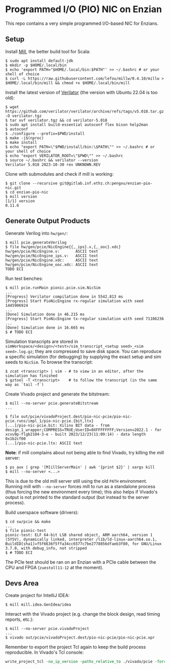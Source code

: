 # Programmed I/O (PIO) NIC on Enzian

This repo contains a very simple programmed I/O-based NIC for Enzians.

## Setup

Install [Mill](https://github.com/com-lihaoyi/mill), the better build tool for Scala:

```console
$ sudo apt install default-jdk
$ mkdir -p $HOME/.local/bin
$ echo 'export PATH="$HOME/.local/bin:$PATH"' >> ~/.bashrc # or your shell of choice
$ curl -L https://raw.githubusercontent.com/lefou/millw/0.4.10/millw > $HOME/.local/bin/mill && chmod +x $HOME/.local/bin/mill
```

Install the latest version of [Verilator](https://github.com/verilator/verilator) (the version with Ubuntu 22.04 is too old):

```console
$ wget https://github.com/verilator/verilator/archive/refs/tags/v5.018.tar.gz -O verilator.tgz
$ tar xvf verilator.tgz && cd verilator-5.018
$ sudo apt install build-essential autoconf flex bison help2man
$ autoconf
$ ./configure --prefix=$PWD/install
$ make -j$(nproc)
$ make install
$ echo "export PATH=\"$PWD/install/bin:\$PATH\"" >> ~/.bashrc # or your shell of choice
$ echo "export VERILATOR_ROOT=\"$PWD\"" >> ~/.bashrc
$ source ~/.bashrc && verilator --version
Verilator 5.018 2023-10-30 rev UNKNOWN.REV
```

Clone with submodules and check if mill is working:

```console
$ git clone --recursive git@gitlab.inf.ethz.ch:pengxu/enzian-pio-nic.git
$ cd enzian-pio-nic
$ mill version
[1/1] version
0.11.6
```

## Generate Output Products

Generate Verilog into `hw/gen/`:

```console
$ mill pcie.generateVerilog
$ file hw/gen/pcie/NicEngine{{,_ips}.v,{,_ooc}.xdc}
hw/gen/pcie/NicEngine.v:       ASCII text
hw/gen/pcie/NicEngine_ips.v:   ASCII text
hw/gen/pcie/NicEngine.xdc:     ASCII text
hw/gen/pcie/NicEngine_ooc.xdc: ASCII text
TODO ECI
```

Run test benches:

```console
$ mill pcie.runMain pionic.pcie.sim.NicSim
...
[Progress] Verilator compilation done in 5542.813 ms
[Progress] Start PioNicEngine rx-regular simulation with seed 1445906924
...
[Done] Simulation done in 46.215 ms
[Progress] Start PioNicEngine tx-regular simulation with seed 71106236
...
[Done] Simulation done in 16.665 ms
$ # TODO ECI
```

Simulation transcripts are stored in `simWorkspace/<design>/<test>/sim_transcript_<setup seed>_<sim seed>.log.gz`; they are compressed to save disk space.  You can reproduce a specific simulation (for debugging) by supplying the exact setup and sim seeds to `NicSim`.  To browse the transcript:

```console
$ zcat <transcript> | vim - # to view in an editor, after the simulation has finished
$ gztool -T <transcript>    # to follow the transcript (in the same way as `tail -f`)
```

Create Vivado project and generate the bitstream:

```console
$ mill --no-server pcie.generateBitstream
...

$ file out/pcie/vivadoProject.dest/pio-nic-pcie/pio-nic-pcie.runs/impl_1/pio-nic-pcie.{bit,ltx}
[...]/pio-nic-pcie.bit: Xilinx BIT data - from design_1_wrapper;COMPRESS=TRUE;UserID=0XFFFFFFFF;Version=2022.1 - for xcvu9p-flgb2104-3-e - built 2023/12/23(11:09:14) - data length 0x1b2cf00
[...]/pio-nic-pcie.ltx: ASCII text
```

**Note**: if mill complains about not being able to find Vivado, try killing the mill server:

```console
$ ps aux | grep '[M]illServerMain' | awk '{print $2}' | xargs kill
$ mill --no-server <...>
```

This is due to the old mill server still using the old `PATH` environment.  Running mill with `--no-server` forces mill to run as a standalone process (thus forcing the new environment every time); this also helps if Vivado's output is not printed to the standard output (but instead to the server process).

Build userspace software (drivers):

```console
$ cd sw/pcie && make
...
$ file pionic-test
pionic-test: ELF 64-bit LSB shared object, ARM aarch64, version 1 (SYSV), dynamically linked, interpreter /lib/ld-linux-aarch64.so.1, BuildID[sha1]=f5f6636f5ffa34cc6577c7be2778856dfaeb3f80, for GNU/Linux 3.7.0, with debug_info, not stripped
$ # TODO ECI
```

The PCIe test should be ran on an Enzian with a PCIe cable between the CPU and FPGA (`zuestoll11-12` at the moment).

## Devs Area

Create project for IntelliJ IDEA:

```console
$ mill mill.idea.GenIdea/idea
```

Interact with the Vivado project (e.g. change the block design, read timing reports, etc.):

```console
$ mill --no-server pcie.vivadoProject
...
$ vivado out/pcie/vivadoProject.dest/pio-nic-pcie/pio-nic-pcie.xpr
```

Remember to export the project Tcl again to keep the build process reproducible.  In Vivado's Tcl console:

```tcl
write_project_tcl -no_ip_version -paths_relative_to ./vivado/pcie -force vivado/pcie/create_project.tcl
```
